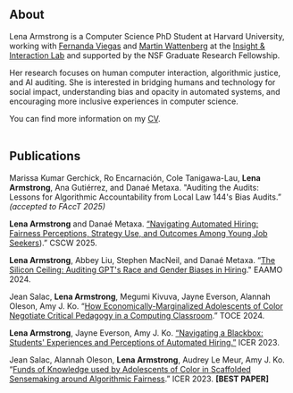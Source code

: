 ## About
Lena Armstrong is a Computer Science PhD Student at Harvard University, working with [Fernanda Viegas](http://www.fernandaviegas.com/about) 
and [Martin Wattenberg](https://www.bewitched.com/) at the [Insight & Interaction Lab](https://insight.seas.harvard.edu/) and supported by
the NSF Graduate Research Fellowship.

Her research focuses on human computer interaction, algorithmic justice, and AI auditing. She is interested in bridging humans and technology for social impact, understanding bias and opacity in automated systems, and encouraging more inclusive experiences in computer science.
 
You can find more information on my [CV](CV.pdf).
<br><br>

## Publications

Marissa Kumar Gerchick, Ro Encarnación, Cole Tanigawa-Lau, **Lena Armstrong**, Ana Gutiérrez, and Danaé Metaxa. "Auditing the Audits: Lessons for Algorithmic Accountability from Local Law 144's Bias Audits.” _(accepted to FAccT 2025)_

**Lena Armstrong** and Danaé Metaxa. [“Navigating Automated Hiring: Fairness Perceptions, Strategy Use, and Outcomes Among Young Job Seekers](https://doi.org/10.1145/3711038)).” CSCW 2025.

**Lena Armstrong**, Abbey Liu, Stephen MacNeil, and Danaé Metaxa. “[The Silicon Ceiling: Auditing GPT's Race and Gender Biases in Hiring](https://doi.org/10.1145/3689904.3694699)." EAAMO 2024.

Jean Salac, **Lena Armstrong**, Megumi Kivuva, Jayne Everson, Alannah Oleson, Amy J. Ko. “[How Economically-Marginalized Adolescents of Color Negotiate Critical
Pedagogy in a Computing Classroom](https://dl.acm.org/doi/pdf/10.1145/3702330).” TOCE 2024.

**Lena Armstrong**, Jayne Everson, Amy J. Ko. [“Navigating a Blackbox: Students' Experiences and Perceptions of Automated Hiring.”](https://faculty.washington.edu/ajko/papers/Armstrong2023AutomatedHiring.pdf) ICER 2023. 

Jean Salac, Alannah Oleson, **Lena Armstrong**, Audrey Le Meur, Amy J. Ko. “[Funds of Knowledge used by Adolescents of Color in Scaffolded Sensemaking around Algorithmic Fairness](https://faculty.washington.edu/ajko/papers/Salac2023AdolescentAlgorithmicFairness.pdf).” ICER 2023. **[BEST PAPER]**
<br>
<br>
